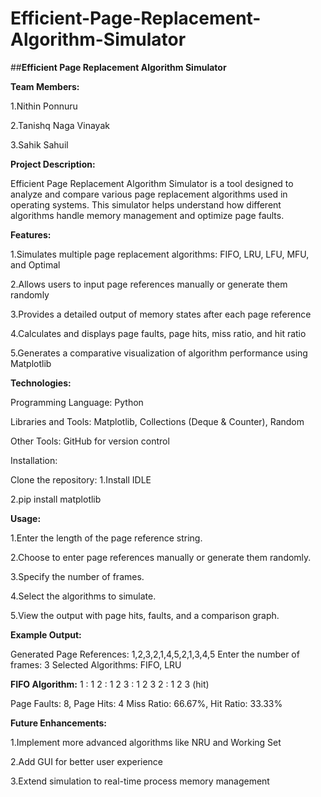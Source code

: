
# Efficient-Page-Replacement-Algorithm-Simulator
##**Efficient Page Replacement Algorithm Simulator**

**Team Members:**

1.Nithin Ponnuru

2.Tanishq Naga Vinayak

3.Sahik Sahuil

**Project Description:**

Efficient Page Replacement Algorithm Simulator is a tool designed to analyze and compare various page replacement algorithms used in operating systems. This simulator helps understand how different algorithms handle memory management and optimize page faults.

**Features:**

1.Simulates multiple page replacement algorithms: FIFO, LRU, LFU, MFU, and Optimal

2.Allows users to input page references manually or generate them randomly

3.Provides a detailed output of memory states after each page reference

4.Calculates and displays page faults, page hits, miss ratio, and hit ratio

5.Generates a comparative visualization of algorithm performance using Matplotlib

**Technologies:**

Programming Language: Python

Libraries and Tools: Matplotlib, Collections (Deque & Counter), Random

Other Tools: GitHub for version control

Installation:

Clone the repository:
1.Install IDLE

2.pip install matplotlib

**Usage:**

1.Enter the length of the page reference string.

2.Choose to enter page references manually or generate them randomly.

3.Specify the number of frames.

4.Select the algorithms to simulate.

5.View the output with page hits, faults, and a comparison graph.

**Example Output:**

Generated Page References: 1,2,3,2,1,4,5,2,1,3,4,5
Enter the number of frames: 3
Selected Algorithms: FIFO, LRU

**FIFO Algorithm:**
1 : 1
2 : 1 2
3 : 1 2 3
2 : 1 2 3 (hit)

Page Faults: 8, Page Hits: 4
Miss Ratio: 66.67%, Hit Ratio: 33.33%

**Future Enhancements:**

1.Implement more advanced algorithms like NRU and Working Set

2.Add GUI for better user experience

3.Extend simulation to real-time process memory management

